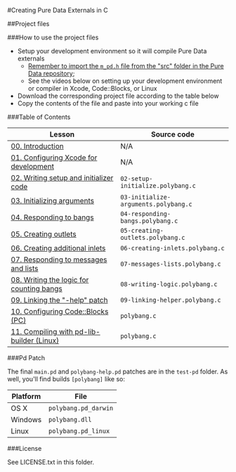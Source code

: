 #Creating Pure Data Externals in C

##Project files

###How to use the project files

- Setup your development environment so it will compile Pure Data externals
	- [Remember to import the `m_pd.h` file from the "src" folder in the Pure Data repository]("https://github.com/pure-data/pure-data/blob/master/src/m_pd.h");
	- See the videos below on setting up your development environment or compiler in Xcode, Code::Blocks, or Linux
- Download the corresponding project file according to the table below
- Copy the contents of the file and paste into your working c file

###Table of Contents

| Lesson																	| Source code           				|
| ------------------------------------------------------------------------- | ------------------------------------- |
| [00. Introduction](https://youtu.be/_EvW4pZ7A9M) 							| N/A 									|
| [01. Configuring Xcode for development](https://youtu.be/QjLKhQ_QIcc)		| N/A									|
| [02. Writing setup and initializer code](https://youtu.be/2x5LbDvJRok)	| `02-setup-initialize.polybang.c` 		|
| [03. Initializing arguments](https://youtu.be/RsQrZyoLvp4)				| `03-initialize-arguments.polybang.c` 	|
| [04. Responding to bangs](https://youtu.be/Ysjf78lP5zw)					| `04-responding-bangs.polybang.c` 		|
| [05. Creating outlets](https://youtu.be/CsgkUpxij2U)						| `05-creating-outlets.polybang.c` 		|
| [06. Creating additional inlets](https://youtu.be/DMEqfatGzIQ)			| `06-creating-inlets.polybang.c` 		|
| [07. Responding to messages and lists](https://youtu.be/vkIARRpllFk)		| `07-messages-lists.polybang.c` 		|
| [08. Writing the logic for counting bangs](https://youtu.be/4zfntGEtJTA) 	| `08-writing-logic.polybang.c` 		|
| [09. Linking the "-help" patch](https://youtu.be/6TvT7Qtk4xM) 			| `09-linking-helper.polybang.c` 		|
| [10. Configuring Code::Blocks (PC)](https://youtu.be/7hByIk-xXXw)			| `polybang.c` 							|
| [11. Compiling with pd-lib-builder (Linux)](https://youtu.be/XCs1uzWj2IA) | `polybang.c` 							|

###Pd Patch

The final `main.pd` and `polybang-help.pd` patches are in the `test-pd` folder. As well, you'll find builds `[polybang]` like so:

| Platform  | File 					|
| --------- | --------------------- |
| OS X		| `polybang.pd_darwin`	|
| Windows	| `polybang.dll` 		|
| Linux		| `polybang.pd_linux`	|

###License

See LICENSE.txt in this folder.